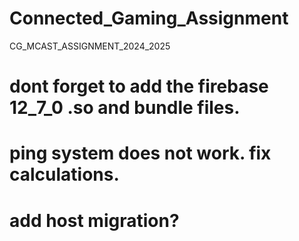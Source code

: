 # Connected_Gaming_Assignment
CG_MCAST_ASSIGNMENT_2024_2025

# dont forget to add the firebase 12_7_0 .so and bundle files.

# ping system does not work. fix calculations.
# add host migration?